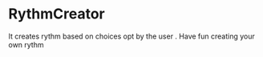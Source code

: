 # RythmCreator
It creates rythm based on choices opt by the user . Have fun creating your own rythm
